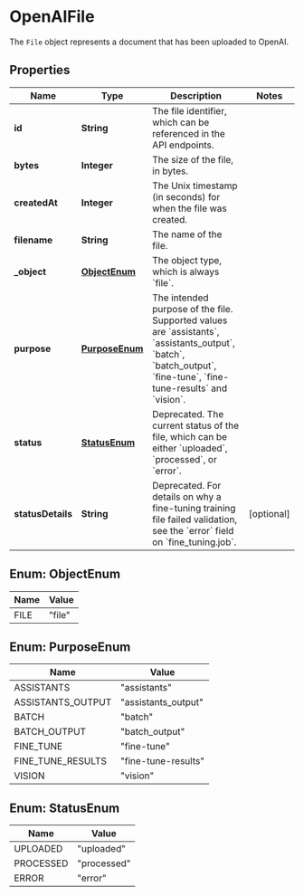 

# OpenAIFile

The `File` object represents a document that has been uploaded to OpenAI.

## Properties

| Name | Type | Description | Notes |
|------------ | ------------- | ------------- | -------------|
|**id** | **String** | The file identifier, which can be referenced in the API endpoints. |  |
|**bytes** | **Integer** | The size of the file, in bytes. |  |
|**createdAt** | **Integer** | The Unix timestamp (in seconds) for when the file was created. |  |
|**filename** | **String** | The name of the file. |  |
|**_object** | [**ObjectEnum**](#ObjectEnum) | The object type, which is always &#x60;file&#x60;. |  |
|**purpose** | [**PurposeEnum**](#PurposeEnum) | The intended purpose of the file. Supported values are &#x60;assistants&#x60;, &#x60;assistants_output&#x60;, &#x60;batch&#x60;, &#x60;batch_output&#x60;, &#x60;fine-tune&#x60;, &#x60;fine-tune-results&#x60; and &#x60;vision&#x60;. |  |
|**status** | [**StatusEnum**](#StatusEnum) | Deprecated. The current status of the file, which can be either &#x60;uploaded&#x60;, &#x60;processed&#x60;, or &#x60;error&#x60;. |  |
|**statusDetails** | **String** | Deprecated. For details on why a fine-tuning training file failed validation, see the &#x60;error&#x60; field on &#x60;fine_tuning.job&#x60;. |  [optional] |



## Enum: ObjectEnum

| Name | Value |
|---- | -----|
| FILE | &quot;file&quot; |



## Enum: PurposeEnum

| Name | Value |
|---- | -----|
| ASSISTANTS | &quot;assistants&quot; |
| ASSISTANTS_OUTPUT | &quot;assistants_output&quot; |
| BATCH | &quot;batch&quot; |
| BATCH_OUTPUT | &quot;batch_output&quot; |
| FINE_TUNE | &quot;fine-tune&quot; |
| FINE_TUNE_RESULTS | &quot;fine-tune-results&quot; |
| VISION | &quot;vision&quot; |



## Enum: StatusEnum

| Name | Value |
|---- | -----|
| UPLOADED | &quot;uploaded&quot; |
| PROCESSED | &quot;processed&quot; |
| ERROR | &quot;error&quot; |



